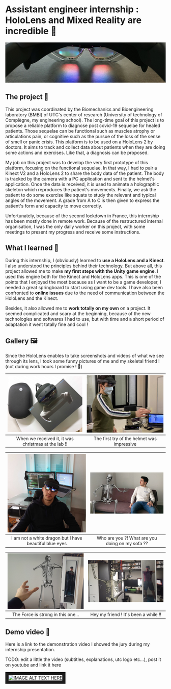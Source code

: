 # Assistant engineer internship : HoloLens and Mixed Reality are incredible 🤯
<img src="Assets/HoloLensBanner.jfif" alt="HoloLens 2, a light story"/>

## The project 🚀
This project was coordinated by the Biomechanics and Bioengineering laboratory (BMBI) of UTC's center of research (University of technology of Compiègne, my engineering school).
The long-time goal of this project is to propose a reliable platform to diagnose post covid-19 sequelae for healed patients. Those sequelae can be functional such as muscles atrophy or articulations pain, or cognitive such as the pursue of the loss of the sense of smell or panic crisis. This platform is to be used on a HoloLens 2 by doctors. It aims to track and collect data about patients when they are doing some actions and exercises. Like that, a diagnosis can be proposed.

My job on this project was to develop the very first prototype of this platform, focusing on the functional sequelae. In that way, I had to pair a Kinect V2 and a HoloLens 2 to share the body data of the patient. The body is tracked by the camera with a PC application and sent to the helmet's application. Once the data is received, it is used to animate a holographic skeleton which reproduces the patient's movements. Finally, we ask the patient to do some exercise like squats to study the relevant and typical angles of the movement. A grade from A to C is then given to express the patient's form and capacity to move correctly.

Unfortunately, because of the second lockdown in France, this internship has been mostly done in remote work. Because of the restructured internal organisation, I was the only daily worker on this project, with some meetings to present my progress and receive some instructions.

## What I learned 🌟
During this internship, I (obviously) learned to **use a HoloLens and a Kinect**. I also understood the principles behind their technology.
But above all, this project allowed me to make **my first steps with the Unity game engine**. I used this engine both for the Kinect and HoloLens apps. This is one of the points that I enjoyed the most because as I want to be a game developer, I needed a great springboard to start using game dev tools. I have also been confronted to **online issues** due to the need of communication between the HoloLens and the Kinect.  

Besides, it also allowed me to **work totally on my own** on a project. It seemed complicated and scary at the beginning, because of the new technologies and softwares I had to use, but with time and a short period of adaptation it went totally fine and cool !

## Gallery 🖼️
Since the HoloLens enables to take screenshots and videos of what we see through its lens, I took some funny pictures of me and my skeletal friend ! (not during work hours I promise ! 😬)

|<img src="Assets/Package.jpg" alt="A packaging..." >|<img src="Assets/Me.jpeg" alt="Me testing HoloLens 2 for the first time" >|
:-------------------------:|:-------------------------:
|When we received it, it was christmas at the lab !!|The first try of the helmet was impressive|

|<img src="Assets/BlueEyesDev.jpg" alt="Me flexing" >|<img src="Assets/WhoAreYou.png" alt="A skeleton a little bit to comfortable..." >|
:-------------------------:|:-------------------------:
|I am not a white dragon but I have beautiful blue eyes|Who are you ?! What are you doing on my sofa ??|

|<img src="Assets/IAmYourFather.jpg" alt="The Force is powerful on me..." >|<img src="Assets/HelloMyFriend.jpg" alt="Hello my friend" >|
:-------------------------:|:-------------------------:
|The Force is strong in this one...|Hey my friend ! It's been a while !!|

## Demo video 🎥
Here is a link to the demonstration video I showed the jury during my internship presentation.  

TODO: edit a little the video (subtitles, explanations, utc logo etc...), post it on youtube and link it here 

<a href="http://www.youtube.com/watch?feature=player_embedded&v=NpEaa2P7qZI
" target="_blank"><img src="http://img.youtube.com/vi/NpEaa2P7qZI/0.jpg" 
alt="IMAGE ALT TEXT HERE" width="240" height="180" border="10" /></a>
